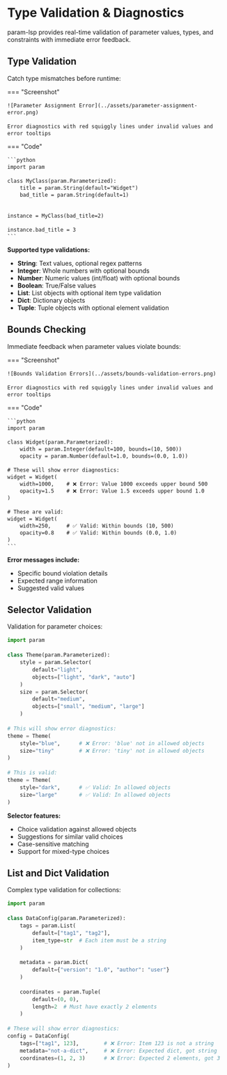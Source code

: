 # Type Validation & Diagnostics

param-lsp provides real-time validation of parameter values, types, and constraints with immediate error feedback.

## Type Validation

Catch type mismatches before runtime:

=== "Screenshot"

    ![Parameter Assignment Error](../assets/parameter-assignment-error.png)

    Error diagnostics with red squiggly lines under invalid values and error tooltips

=== "Code"

    ```python
    import param

    class MyClass(param.Parameterized):
        title = param.String(default="Widget")
        bad_title = param.String(default=1)


    instance = MyClass(bad_title=2)

    instance.bad_title = 3
    ```

**Supported type validations:**

- **String**: Text values, optional regex patterns
- **Integer**: Whole numbers with optional bounds
- **Number**: Numeric values (int/float) with optional bounds
- **Boolean**: True/False values
- **List**: List objects with optional item type validation
- **Dict**: Dictionary objects
- **Tuple**: Tuple objects with optional element validation

## Bounds Checking

Immediate feedback when parameter values violate bounds:

=== "Screenshot"

    ![Bounds Validation Errors](../assets/bounds-validation-errors.png)

    Error diagnostics with red squiggly lines under invalid values and error tooltips

=== "Code"

    ```python
    import param

    class Widget(param.Parameterized):
        width = param.Integer(default=100, bounds=(10, 500))
        opacity = param.Number(default=1.0, bounds=(0.0, 1.0))

    # These will show error diagnostics:
    widget = Widget(
        width=1000,    # ❌ Error: Value 1000 exceeds upper bound 500
        opacity=1.5    # ❌ Error: Value 1.5 exceeds upper bound 1.0
    )

    # These are valid:
    widget = Widget(
        width=250,     # ✅ Valid: Within bounds (10, 500)
        opacity=0.8    # ✅ Valid: Within bounds (0.0, 1.0)
    )
    ```

**Error messages include:**

- Specific bound violation details
- Expected range information
- Suggested valid values

## Selector Validation

Validation for parameter choices:

```python
import param

class Theme(param.Parameterized):
    style = param.Selector(
        default="light",
        objects=["light", "dark", "auto"]
    )
    size = param.Selector(
        default="medium",
        objects=["small", "medium", "large"]
    )

# This will show error diagnostics:
theme = Theme(
    style="blue",      # ❌ Error: 'blue' not in allowed objects
    size="tiny"        # ❌ Error: 'tiny' not in allowed objects
)

# This is valid:
theme = Theme(
    style="dark",      # ✅ Valid: In allowed objects
    size="large"       # ✅ Valid: In allowed objects
)
```

**Selector features:**

- Choice validation against allowed objects
- Suggestions for similar valid choices
- Case-sensitive matching
- Support for mixed-type choices

## List and Dict Validation

Complex type validation for collections:

```python
import param

class DataConfig(param.Parameterized):
    tags = param.List(
        default=["tag1", "tag2"],
        item_type=str  # Each item must be a string
    )

    metadata = param.Dict(
        default={"version": "1.0", "author": "user"}
    )

    coordinates = param.Tuple(
        default=(0, 0),
        length=2  # Must have exactly 2 elements
    )

# These will show error diagnostics:
config = DataConfig(
    tags=["tag1", 123],        # ❌ Error: Item 123 is not a string
    metadata="not-a-dict",     # ❌ Error: Expected dict, got string
    coordinates=(1, 2, 3)      # ❌ Error: Expected 2 elements, got 3
)
```
